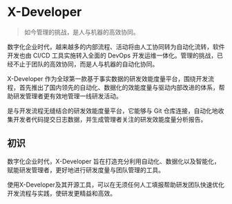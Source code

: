 # X-Developer

> 如今管理的挑战，是人与机器的高效协同。

数字化企业时代，越来越多的内部流程、活动将由人工协同转为自动化流转，软件开发也由 CI/CD 工具实施转入全面的 DevOps 开发运维一体化。管理的挑战，已经不止于团队的高效协同，而是人与机器的自动化协同。

X-Developer 作为全球第一款基于事实数据的研发效能度量平台，围绕开发流程，首先推出了国内领先的自动化、数据化的效能度量与驱动内部改进的体系，帮助研发管理者更有效地管理一线研发活动。

是与开发流程无缝结合的研发效能度量平台，它能够与 Git 仓库连接，自动化地收集开发者代码提交日志数据，并生成管理者关注的研发效能度量分析报告。

## 初识

数字化企业时代，X-Developer 旨在打造充分利用自动化、数据化以及智能化，赋能研发管理者，更好地进行研发度量与团队管理的工具。

使用X-Developer及其开源工具，可以在无须任何人工填报帮助研发团队快速优化开发流程与实践，使研发更精益和高效。

